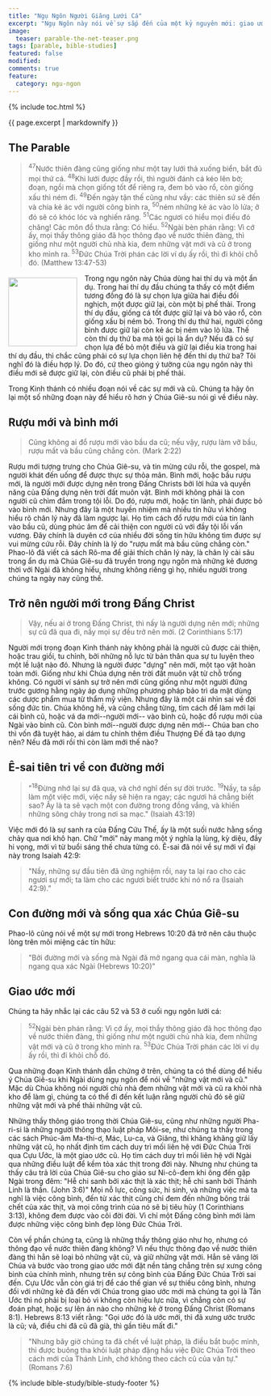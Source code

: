 ```yaml
---
title: "Ngụ Ngôn Người Giăng Lưới Cá"
excerpt: "Ngụ Ngôn này nói về sự sắp đến của một kỷ nguyên mới: giao ước mới giữa Thượng Đế và nhân loại (Luke 16:1-8)."
image: 
  teaser: parable-the-net-teaser.png
tags: [parable, bible-studies]
featured: false
modified:
comments: true
feature:
  category: ngu-ngon
---
```


{% include toc.html %}

{{ page.excerpt | markdownify }}

## The Parable

> <sup>47</sup>Nước thiên đàng cũng giống như một tay lưới thả xuống biển, bắt đủ mọi thứ cá. <sup>48</sup>Khi lưới được đầy rồi, thì người đánh cá kéo lên bờ; đoạn, ngồi mà chọn giống tốt để riêng ra, đem bỏ vào rổ, còn giống xấu thì ném đi. <sup>49</sup>Ðến ngày tận thế cũng như vầy: các thiên sứ sẽ đến và chia kẻ ác với người công bình ra, <sup>50</sup>ném những kẻ ác vào lò lửa; ở đó sẽ có khóc lóc và nghiến răng. <sup>51</sup>Các ngươi có hiểu mọi điều đó chăng! Các môn đồ thưa rằng: Có hiểu. <sup>52</sup>Ngài bèn phán rằng: Vì cớ ấy, mọi thầy thông giáo đã học thông đạo về nước thiên đàng, thì giống như một người chủ nhà kia, đem những vật mới và cũ ở trong kho mình ra. <sup>53</sup>Ðức Chúa Trời phán các lời ví dụ ấy rồi, thì đi khỏi chỗ đó. (Matthew 13:47-53)

<div>
<p>
<img alt src="{{ site.url }}/assets/images/Fishing-Net-small.jpg" style="border: 0px none; margin: 7px 15px 0px 0px; max-width: 100%; height: 136px; padding: 0px; float: left;">
Trong ngụ ngôn này Chúa dùng hai thí dụ và một ẩn dụ. Trong hai thí dụ đầu chúng ta thấy có một điểm tương đồng đó là sự chọn lựa giữa hai điều đối nghịch, một được giữ lại, còn một bị phế thải. Trong thí dụ đầu, giống cá tốt được giữ lại và bỏ vảo rổ, còn giống xấu bị ném bỏ. Trong thí dụ thứ hai, người công bình được giữ lại còn kẻ ác bị ném vào lò lửa. Thế còn thí dụ thứ ba mà tôi gọi là ẩn dụ? Nếu đã có sự chọn lựa để bỏ một điều và giữ lại điều kia trong hai thí dụ đầu, thì chắc cũng phải có sự lựa chọn liên hệ đến thí dụ thứ ba? Tôi nghĩ đó là điều hợp lý. Do đó, cứ theo giòng ý tưởng của ngụ ngôn này thì điều mới sẽ được giữ lại, còn điều cũ phải bị phế thải.
</p></div>

Trong Kinh thánh có nhiều đoạn nói về các sự mới và cũ. Chúng ta hãy ôn lại một số những đoạn này để hiểu rõ hơn ý Chúa Giê-su nói gì về điều này.

## Rượu mới và bình mới

> Cũng không ai đổ rượu mới vào bầu da cũ; nếu vậy, rượu làm vỡ bầu, rượu mất và bầu cũng chẳng còn. (Mark 2:22)

Rượu mới tượng trưng cho Chúa Giê-su, và tin mừng cứu rỗi, the gospel, mà người khát đến uống để được thực sự thỏa mãn. Bình mới, hoặc bầu rượu mới, là người mới được dựng nên trong Đấng Christs bởi lời hứa và quyền năng của Đấng dựng nên trời đất muôn vật. Bình mới không phải là con người cũ chìm đắm trong tội lỗi. Do đó, rượu mới, hoặc tin lành, phải được bỏ vào bình mới. Nhưng đây là một huyền nhiệm mà nhiều tín hữu vì không hiểu rõ chân lý này đã làm ngược lại. Họ tìm cách đổ rượu mới của tin lành vào bầu cũ, dùng phúc âm để cải thiện con người cũ với đầy tội lỗi vấn vương. Đây chính là duyên cớ của nhiều đời sống tín hữu không tìm được sự vui mừng cứu rỗi. Đây chính là lý do "rượu mất mà bầu cũng chẳng còn." Phao-lô đã viết cả sách Rô-ma để giải thích chân lý này, là chân lý cài sâu trong ẩn dụ mà Chúa Giê-su đã truyền trong ngụ ngôn mà những kẻ đương thời với Ngài đã không hiểu, nhưng không riêng gì họ, nhiều người trong chúng ta ngày nay cũng thế.

## Trở nên người mới trong Đấng Christ

> Vậy, nếu ai ở trong Đấng Christ, thì nấy là người dựng nên mới; những sự cũ đã qua đi, nầy mọi sự đều trở nên mới. (2 Corinthians 5:17)

Người mới trong đoạn Kinh thánh này không phải là người cũ được cải thiện, hoặc trau giồi, tu chỉnh, bởi những nỗ lực từ bản thân qua sự tu luyện theo một lề luật nào đó. Nhưng là người được "dựng" nên mới, một tạo vật hoàn toàn mới. Giống như khi Chúa dựng nên trời đất muôn vật từ chỗ trống không. Có người ví sánh sự trở nên mới cũng giống như một người đứng trước gương hằng ngày áp dụng những phương pháp bảo trì da mặt dùng các dược phẩm mua từ thẩm mỹ viện. Nhưng đây là một cái nhìn sai về đời sống đức tin. Chúa không hề, và cũng chẳng từng, tìm cách để làm mới lại cái bình cũ, hoặc vá da mới--người mới-- vào bình cũ, hoặc đổ rượu mới của Ngài vào bình cũ. Còn bình mới--người được dựng nên mới-- Chúa ban cho thì vốn đã tuyệt hảo, ai dám tu chỉnh thêm điều Thượng Đế đã tạo dựng nên? Nếu đã mới rồi thì còn làm mới thế nào?

## Ê-sai tiên tri về con đường mới

> "<sup>18</sup>Đừng nhớ lại sự đã qua, và chớ nghĩ đến sự đời trước. <sup>19</sup>Nầy, ta sắp làm một việc mới, việc nầy sẽ hiện ra ngay; các ngươi há chẳng biết sao? Ấy là ta sẽ vạch một con đường trong đồng vắng, và khiến những sông chảy trong nơi sa mạc." (Isaiah 43:19)

Việc mới đó là sự sanh ra của Đấng Cứu Thế, ấy là một suối nước hằng sống chảy qua nơi khô hạn. Chữ "mới" này mang một ý nghĩa lạ lùng, kỳ diệu, đầy hi vọng, mới vì từ buổi sáng thế chưa từng có. Ê-sai đã nói về sự mới vĩ đại này trong Isaiah 42:9:

> "Nầy, những sự đầu tiên đã ứng nghiệm rồi, nay ta lại rao cho các ngươi sự mới; ta làm cho các ngươi biết trước khi nó nổ ra (Isaiah 42:9).”

## Con đường mới và sống qua xác Chúa Giê-su

Phao-lô cũng nói về một sự mới trong Hebrews 10:20 đã trở nên câu thuộc lòng trên môi miệng các tín hữu:

> "Bởi đường mới và sống mà Ngài đã mở ngang qua cái màn, nghĩa là ngang qua xác Ngài (Hebrews 10:20)" 


## Giao ước mới

Chúng ta hãy nhắc lại các câu 52 và 53 ở cuối ngụ ngôn lưới cá:

> <sup>52</sup>Ngài bèn phán rằng: Vì cớ ấy, mọi thầy thông giáo đã học thông đạo về nước thiên đàng, thì giống như một người chủ nhà kia, đem những vật mới và cũ ở trong kho mình ra. <sup>53</sup>Ðức Chúa Trời phán các lời ví dụ ấy rồi, thì đi khỏi chỗ đó.

Qua những đoạn Kinh thánh dẫn chứng ở trên, chúng ta có thể dùng để hiểu ý Chúa Giê-su khi Ngài dùng ngụ ngôn để nói về "những vật mới và cũ." Mặc dù Chúa không nói người chủ nhà đem những vật mới và cũ ra khỏi nhà kho để làm gì, chúng ta có thể đi đến kết luận rằng người chủ đó sẽ giữ những vật mới và phế thải những vật cũ.

Những thầy thông giáo trong thời Chúa Giê-su, cũng như những người Pha-ri-si là những người thông thạo luật pháp Môi-se, như chúng ta thấy trong các sách Phúc-âm Ma-thi-ơ, Mác, Lu-ca, và Giăng, thì khăng khăng giữ lấy những vật cũ, họ nhất định tìm cách duy trì mối liên hệ với Đức Chúa Trời qua Cựu Ước, là một giao ước cũ. Họ tìm cách duy trì mối liên hệ với Ngài qua những điều luật để kềm tỏa xác thịt trong đời này. Nhưng như chúng ta thấy câu trả lời của Chúa Giê-su cho giáo sư Ni-cô-đem khi ông đến gặp Ngài trong đêm: "Hễ chi sanh bởi xác thịt là xác thịt; hễ chi sanh bởi Thánh Linh là thần. (John 3:6)" Mọi nỗ lực, công sức, hi sinh, và những việc mà ta nghĩ là việc công bình, đến từ xác thịt cũng chỉ đem đến những bông trái chết của xác thịt, và mọi công trình của nó sẽ bị tiêu hủy (1 Corinthians 3:13), không đem được vào cõi đời đời. Vì chỉ một Đấng công bình mới làm được những việc công bình đẹp lòng Đức Chúa Trời.

Còn về phần chúng ta, cũng là những thầy thông giáo như họ, nhưng có thông đạo về nước thiên đàng không? Vì nếu thực thông đạo về nước thiên đàng thì hẳn sẽ loại bỏ những vật cũ, và giữ những vật mới. Hẳn sẽ vâng lời Chúa và bước vào trong giao ước mới đặt nền tảng chẳng trên sự xưng công bình của chính mình, nhưng trên sự công bình của Đấng Đức Chúa Trời sai đến. Cựu Ước vẫn còn giá trị để cáo thế gian về sự thiếu công bình, nhưng đối với những kẻ đã đến với Chúa trong giao ước mới mà chúng ta gọi là Tân Ước thì nó phải bị loại bỏ vì không còn hiệu lực nữa, vì chẳng còn có sự đoán phạt, hoặc sự lên án nào cho những kẻ ở trong Đấng Christ (Romans 8:1). Hebrews 8:13 viết rằng: "Gọi ước đó là ước mới, thì đã xưng ước trước là cũ; vả, điều chi đã cũ đã già, thì gần tiêu mất đi."

> "Nhưng bây giờ chúng ta đã chết về luật pháp, là điều bắt buộc mình, thì được buông tha khỏi luật pháp đặng hầu việc Ðức Chúa Trời theo cách mới của Thánh Linh, chớ không theo cách cũ của văn tự." (Romans 7:6)

{% include bible-study/bible-study-footer %}

